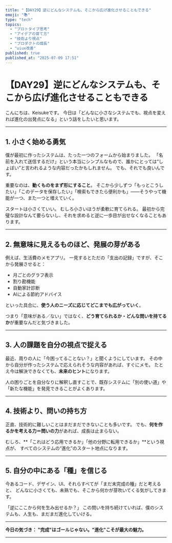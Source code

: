 ```yaml
---
title: "【DAY29】逆にどんなシステムも、そこから広げ進化させることもできる"
emoji: "📚"
type: "tech"
topics:
  - "プロトタイプ思考"
  - "アイデアの育て方"
  - "技術より視点"
  - "プロダクトの成長"
  - "uiux改善"
published: true
published_at: "2025-07-09 17:51"
---
```


# 【DAY29】逆にどんなシステムも、そこから広げ進化させることもできる

こんにちは、Keisukeです。
今日は「どんなに小さなシステムでも、視点を変えれば進化の出発点になる」という話をしたいと思います。

---

## 1. 小さく始める勇気

僕が最初に作ったシステムは、たった一つのフォームから始まりました。
「名前を入れて送信するだけ」という本当にシンプルなもので、誰かにとっては“しょぼい”と言われるような内容だったかもしれません。
でも、それでも良いんです。

重要なのは、**動くものをまず形にすること**。
そこから少しずつ「もっとこうしたい」「このデータを保存したい」「検索もできたら便利かも」――そうやって機能が一つ、また一つと増えていく。

スタートは小さくていい。
むしろ小さいほうが柔軟に育てられる。
最初から完璧な設計なんて要らないし、それを求めると逆に一歩目が出せなくなることもあります。

---

## 2. 無意味に見えるものほど、発展の芽がある

例えば、生活費のメモアプリ。
一見するとただの「支出の記録」ですが、そこから発展させると：

* 月ごとのグラフ表示
* 割り勘機能
* 自動家計診断
* AIによる節約アドバイス

といった具合に、**使う人のニーズに応じてどこまでも広がっていく**。

つまり「意味がある／ない」ではなく、**どう育てられるか・どんな問いを持てるか**が重要なんだと気づきました。

---

## 3. 人の課題を自分の視点で捉える

最近、周りの人に「今困ってることない？」と聞くようにしています。
その中から自分が作ったシステムで応えられそうな内容があれば、すぐにメモ。
たとえ今は解決できなくても、**未来のヒント**になります。

人の困りごとを自分なりに解釈し直すことで、既存システムに「別の使い道」や「新たな機能」を発見できることがよくあります。

---

## 4. 技術より、問いの持ち方

正直、技術的に難しいことはまだまだできないことも多いです。
でも、**何を作るかを考える力＝問いの力**があれば、成長は止まらない。

むしろ、\*\*「これはどう応用できるか」「他の分野に転用できるか」\*\*という視点が、
すべてのシステムの“進化”のスタート地点になります。

---

## 5. 自分の中にある「種」を信じる

今あるコード、デザイン、UI、それらすべてが「まだ未完成の種」だと考えると、
どんなに小さくても、未熟でも、そこから何かが芽吹いてくる気がしてきます。

「逆にここから何を生み出せるか？」
この問いを持ち続けていれば、僕のシステムも、人生も、まだまだ進化していける。

---

**今日の気づき：
"完成"はゴールじゃない。"進化"こそが最大の魅力。**

---